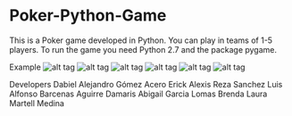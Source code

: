 # Poker-Python-Game


This is a Poker game developed in Python. You can play in teams of 1-5 players. To run the game you need Python 2.7 and the package pygame.


Example
![alt tag](https://github.com/danydenio/Poker-Python-Game/blob/master/example.png)
![alt tag](https://github.com/danydenio/Poker-Python-Game/blob/master/example2.png)
![alt tag](https://github.com/danydenio/Poker-Python-Game/blob/master/example3.png)
![alt tag](https://github.com/danydenio/Poker-Python-Game/blob/master/example4.png)
![alt tag](https://github.com/danydenio/Poker-Python-Game/blob/master/example5.png)
![alt tag](https://github.com/danydenio/Poker-Python-Game/blob/master/example6.png)

Developers
Dabiel Alejandro Gómez Acero
Erick Alexis Reza Sanchez
Luis Alfonso Barcenas Aguirre
Damaris Abigail Garcia Lomas
Brenda Laura Martell Medina
